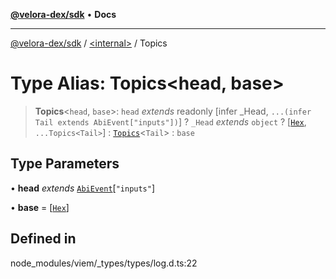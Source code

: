 [**@velora-dex/sdk**](../../README.md) • **Docs**

***

[@velora-dex/sdk](../../globals.md) / [\<internal\>](../README.md) / Topics

# Type Alias: Topics\<head, base\>

> **Topics**\<`head`, `base`\>: `head` *extends* readonly [infer \_Head, `...(infer Tail extends AbiEvent["inputs"])`] ? `_Head` *extends* `object` ? [[`Hex`](Hex.md), `...Topics<Tail>`] : [`Topics`](Topics.md)\<`Tail`\> : `base`

## Type Parameters

• **head** *extends* [`AbiEvent`](AbiEvent.md)\[`"inputs"`\]

• **base** = [[`Hex`](Hex.md)]

## Defined in

node\_modules/viem/\_types/types/log.d.ts:22
